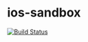 # ios-sandbox

[![Build Status](https://junkapp.visualstudio.com/Sandbox/_apis/build/status/wata.ios-sandbox?branchName=master)](https://junkapp.visualstudio.com/Sandbox/_build/latest?definitionId=10?branchName=master)
